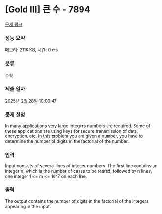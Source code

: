 # [Gold III] 큰 수 - 7894 

[문제 링크](https://www.acmicpc.net/problem/7894) 

### 성능 요약

메모리: 2116 KB, 시간: 0 ms

### 분류

수학

### 제출 일자

2025년 2월 28일 10:00:47

### 문제 설명

<p>In many applications very large integers numbers are required. Some of these applications are using keys for secure transmission of data, encryption, etc. In this problem you are given a number, you have to determine the number of digits in the factorial of the number.</p>

<p> </p>

### 입력 

 <p>Input consists of several lines of integer numbers. The first line contains an integer n, which is the number of cases to be tested, followed by n lines, one integer 1 <= m <= 10^7 on each line.</p>

<p> </p>

### 출력 

 <p>The output contains the number of digits in the factorial of the integers appearing in the input.</p>

<p> </p>

